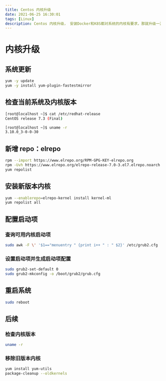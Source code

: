 ```yaml
---
title: Centos 内核升级
date: 2021-06-25 16:30:01
tags: [Linux]
description: Centos 内核升级， 安装Docker和K8S都对系统的内核有要求，那就升级一波
---
```


# 内核升级

## 系统更新

```bash
yum -y update
yum -y install yum-plugin-fastestmirror
```

## 检查当前系统及内核版本

```bash
[root@localhost ~]$ cat /etc/redhat-release
CentOS release 7.3 (Final)

[root@localhost ~]$ uname -r
3.10.0_3-0-0-30
```

## 新增 repo：elrepo

```bash
rpm --import https://www.elrepo.org/RPM-GPG-KEY-elrepo.org
rpm -Uvh https://www.elrepo.org/elrepo-release-7.0-3.el7.elrepo.noarch.rpm
yum repolist
```

## 安装新版本内核

```bash
yum --enablerepo=elrepo-kernel install kernel-ml
yum repolist all
```

## 配置启动项

### 查询可用内核启动项

```bash
sudo awk -F \' '$1=="menuentry " {print i++ " : " $2}' /etc/grub2.cfg
```

### 设置启动项并生成启动项配置

```bash
sudo grub2-set-default 0
sudo grub2-mkconfig -o /boot/grub2/grub.cfg
```

## 重启系统

```bash
sudo reboot
```

## 后续

### 检查内核版本

```bash
uname -r
```

### 移除旧版本内核

```bash
yum install yum-utils
package-cleanup --oldkernels
```

